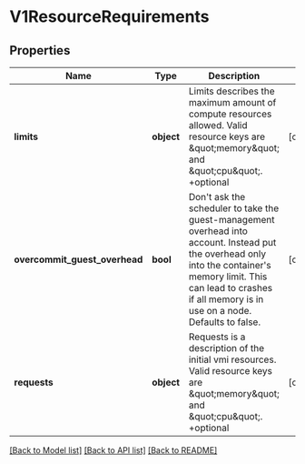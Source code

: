 # V1ResourceRequirements

## Properties
Name | Type | Description | Notes
------------ | ------------- | ------------- | -------------
**limits** | **object** | Limits describes the maximum amount of compute resources allowed. Valid resource keys are \&quot;memory\&quot; and \&quot;cpu\&quot;. +optional | [optional] 
**overcommit_guest_overhead** | **bool** | Don&#39;t ask the scheduler to take the guest-management overhead into account. Instead put the overhead only into the container&#39;s memory limit. This can lead to crashes if all memory is in use on a node. Defaults to false. | [optional] 
**requests** | **object** | Requests is a description of the initial vmi resources. Valid resource keys are \&quot;memory\&quot; and \&quot;cpu\&quot;. +optional | [optional] 

[[Back to Model list]](../README.md#documentation-for-models) [[Back to API list]](../README.md#documentation-for-api-endpoints) [[Back to README]](../README.md)


